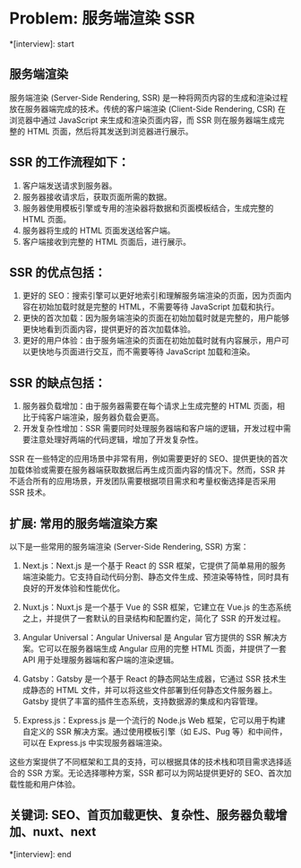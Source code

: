 # Problem: 服务端渲染 SSR

*[interview]: start
## 服务端渲染 
服务端渲染 (Server-Side Rendering, SSR) 是一种将网页内容的生成和渲染过程放在服务器端完成的技术。传统的客户端渲染 (Client-Side Rendering, CSR) 在浏览器中通过 JavaScript 来生成和渲染页面内容，而 SSR 则在服务器端生成完整的 HTML 页面，然后将其发送到浏览器进行展示。

## SSR 的工作流程如下：
1. 客户端发送请求到服务器。
2. 服务器接收请求后，获取页面所需的数据。
3. 服务器使用模板引擎或专用的渲染器将数据和页面模板结合，生成完整的 HTML 页面。
4. 服务器将生成的 HTML 页面发送给客户端。
5. 客户端接收到完整的 HTML 页面后，进行展示。

## SSR 的优点包括：
1. 更好的 SEO：搜索引擎可以更好地索引和理解服务端渲染的页面，因为页面内容在初始加载时就是完整的 HTML，不需要等待 JavaScript 加载和执行。
2. 更快的首次加载：因为服务端渲染的页面在初始加载时就是完整的，用户能够更快地看到页面内容，提供更好的首次加载体验。
3. 更好的用户体验：由于服务端渲染的页面在初始加载时就有内容展示，用户可以更快地与页面进行交互，而不需要等待 JavaScript 加载和渲染。

## SSR 的缺点包括：
1. 服务器负载增加：由于服务器需要在每个请求上生成完整的 HTML 页面，相比于纯客户端渲染，服务器负载会更高。
2. 开发复杂性增加：SSR 需要同时处理服务器端和客户端的逻辑，开发过程中需要注意处理好两端的代码逻辑，增加了开发复杂性。

SSR 在一些特定的应用场景中非常有用，例如需要更好的 SEO、提供更快的首次加载体验或需要在服务器端获取数据后再生成页面内容的情况下。然而，SSR 并不适合所有的应用场景，开发团队需要根据项目需求和考量权衡选择是否采用 SSR 技术。

## 扩展: 常用的服务端渲染方案
以下是一些常用的服务端渲染 (Server-Side Rendering, SSR) 方案：

1. Next.js：Next.js 是一个基于 React 的 SSR 框架，它提供了简单易用的服务端渲染能力。它支持自动代码分割、静态文件生成、预渲染等特性，同时具有良好的开发体验和性能优化。

2. Nuxt.js：Nuxt.js 是一个基于 Vue 的 SSR 框架，它建立在 Vue.js 的生态系统之上，并提供了一套默认的目录结构和配置约定，简化了 SSR 的开发过程。

3. Angular Universal：Angular Universal 是 Angular 官方提供的 SSR 解决方案。它可以在服务器端生成 Angular 应用的完整 HTML 页面，并提供了一套 API 用于处理服务器端和客户端的渲染逻辑。

4. Gatsby：Gatsby 是一个基于 React 的静态网站生成器，它通过 SSR 技术生成静态的 HTML 文件，并可以将这些文件部署到任何静态文件服务器上。Gatsby 提供了丰富的插件生态系统，支持数据源的集成和内容管理。

5. Express.js：Express.js 是一个流行的 Node.js Web 框架，它可以用于构建自定义的 SSR 解决方案。通过使用模板引擎（如 EJS、Pug 等）和中间件，可以在 Express.js 中实现服务器端渲染。

这些方案提供了不同框架和工具的支持，可以根据具体的技术栈和项目需求选择适合的 SSR 方案。无论选择哪种方案，SSR 都可以为网站提供更好的 SEO、首次加载性能和用户体验。

## 关键词: SEO、首页加载更快、复杂性、服务器负载增加、nuxt、next
*[interview]: end

